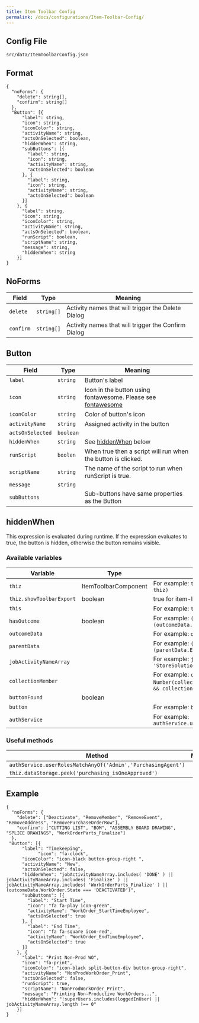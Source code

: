 ```yaml
---
title: Item Toolbar Config
permalink: /docs/configurations/Item-Toolbar-Config/
---
```


## Config File
`src/data/ItemToolbarConfig.json`

## Format
```
{
  "noForms": {
    "delete": string[],
    "confirm": string[]
  },
  "Button": [{
      "label": string,
      "icon": string,
      "iconColor": string,
      "activityName": string,
      "actsOnSelected": boolean,
      "hiddenWhen": string,
      "subButtons": [{
        "label": string,
        "icon": string,
        "activityName": string,
        "actsOnSelected": boolean
      }, {
        "label": string,
        "icon": string,
        "activityName": string,
        "actsOnSelected": boolean
      }]
    }, {
      "label": string,
      "icon": string,
      "iconColor": string,
      "activityName": string,
      "actsOnSelected": boolean,
      "runScript": boolean,
      "scriptName": string,
      "message": string,
      "hiddenWhen": string
    }]
}

```
## NoForms

| Field | Type | Meaning |
| ------------- | ------------- | ------------- |
| `delete` | `string[]` | Activity names that will trigger the Delete Dialog |
| `confirm` | `string[]` | Activity names that will trigger the Confirm Dialog |

## Button 

| Field | Type | Meaning |
| ------------- | ------------- | ------------- |
| `label` | `string` | Button's label |
| `icon` | `string` | Icon in the button using fontawesome. Please see [fontawesome](https://fontawesome.com/icons)|
| `iconColor` | `string` | Color of button's icon |
| `activityName` | `string` | Assigned activity in the button |
| `actsOnSelected` | `boolean` | |
| `hiddenWhen` | `string` | See [hiddenWhen](#hiddenWhen) below |
| `runScript` | `boolen` | When true then a script will run when the button is clicked. |
| `scriptName` | `string` | The name of the script to run when runScript is true. |
| `message` | `string` | |
| `subButtons` |  | Sub-buttons have same properties as the Button |

## hiddenWhen
This expression is evaluated during runtime. If the expression evaluates to true, the button is hidden, otherwise the button remains visible.

### Available variables
| Variable | Type | Meaning |
| ------------- | ------------- | ------------- |
| `thiz` | ItemToolbarComponent | For example: `thiz.couldSetPasswordOf(thiz.selectedUuid, thiz)` |
| `thiz.showToolbarExport` | boolean | true for item-list and item-collection, false for item-details |
| `this` | | For example: `this.tableNames.includes('Parts')` |
| `hasOutcome` | boolean | For example: `( (hasOutcome) && (outcomeData.Purchasing.State !== 'CLOSED') )` |
| `outcomeData` | | For example: `outcomeData.Purchasing.State === 'CLOSED'` |
| `parentData` | | For example: `(parentData && parentData.Employee && !(parentData.Employee.State === 'ACTIVE'))` |
| `jobActivityNameArray` | | For example: `jobActivityNameArray.includes( 'StoreSolution' )` |
| `collectionMember` | | For example: `collectionMember && Number(collectionMember.Quantity) > 0` or `collectionMember && collectionMember['Default Storage'] === 'Yes'` |
| `buttonFound` | boolean | |
| `button` | | For example: `button.activityName === 'UpdatePickList'` |
| `authService` | | For example: `authService.userRolesMatchAnyOf('Admin','PurchasingAgent')` |

### Useful methods
| Method | Meaning |
| ------------- | ------------- |
| `authService.userRolesMatchAnyOf('Admin','PurchasingAgent')` | |
| `thiz.dataStorage.peek('purchasing_isOneApproved')` | |


## Example
```
{
  "noForms": {
    "delete": ["Deactivate", "RemoveMember", "RemoveEvent", "RemoveAddress", "RemovePurchaseOrderRow"],
    "confirm": ["CUTTING LIST", "BOM", "ASSEMBLY BOARD DRAWING", "SPLICE DRAWINGS", "WorkOrderParts_Finalize"]
  },
 "Button": [{
      "label": "Timekeeping",
            "icon": "fa-clock",
      "iconColor": "icon-black button-group-right ",
      "activityName": "New",
      "actsOnSelected": false,
      "hiddenWhen": "jobActivityNameArray.includes( 'DONE' ) || jobActivityNameArray.includes( 'Finalize' ) || jobActivityNameArray.includes( 'WorkOrderParts_Finalize' ) || (outcomeData.WorkOrder.State === 'DEACTIVATED')",
      "subButtons": [{
        "label": "Start Time",
        "icon": "fa fa-play icon-green",
        "activityName": "WorkOrder_StartTimeEmployee",
        "actsOnSelected": true
      }, {
        "label": "End Time",
        "icon": "fa fa-square icon-red",
        "activityName": "WorkOrder_EndTimeEmployee",
        "actsOnSelected": true
      }]
    }, {
      "label": "Print Non-Prod WO",
      "icon": "fa-print",
      "iconColor": "icon-black split-button-div button-group-right",
      "activityName": "NonProdWorkOrder_Print",
      "actsOnSelected": false,
      "runScript": true,
      "scriptName": "NonProdWorkOrder_Print",
      "message": "Printing Non-Productive WorkOrders...",
      "hiddenWhen": "!superUsers.includes(loggedInUser) || jobActivityNameArray.length !== 0"
    }]  
}
```
